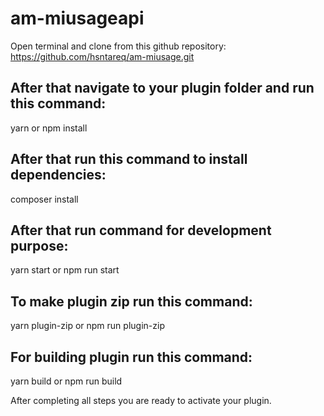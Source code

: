 # am-miusageapi
Open terminal and clone from this github repository:
https://github.com/hsntareq/am-miusage.git

After that navigate to your plugin folder and run this command:
----------------------------------------------------------------
yarn
or
npm install

After that run this command to install dependencies:
-----------------------------------------------------
composer install

After  that run command for development purpose:
---------------------------------------------------
yarn start
or
npm run start

To make plugin zip run this command:
-------------------------------------
yarn plugin-zip
or
npm run plugin-zip

For building plugin run this command:
--------------------------------------
yarn build
or
npm run build


After completing all steps you are ready to activate your plugin.
